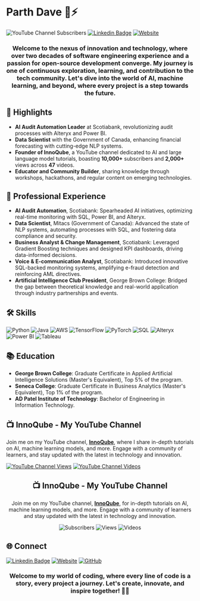 # Parth Dave 🚀⚡

![YouTube Channel Subscribers](https://img.shields.io/youtube/channel/subscribers/UCjf4X2qXcTHa7KoN3m7VKCg?style=for-the-badge&logo=YouTube&logoColor=white)
[![Linkedin Badge](https://img.shields.io/badge/-Parth_Dave-blue?style=for-the-badge&logo=Linkedin&logoColor=white)](https://www.linkedin.com/in/parthdave98/)
[![Website](https://img.shields.io/badge/daveparth.com-0A0A0A?style=for-the-badge&logo=Google-Chrome&logoColor=white)](http://daveparth.com/)

<div align="center">
  
  ### Welcome to the nexus of innovation and technology, where over two decades of software engineering experience and a passion for open-source development converge. My journey is one of continuous exploration, learning, and contribution to the tech community. Let's dive into the world of AI, machine learning, and beyond, where every project is a step towards the future.
  
</div>

## 🌟 Highlights

- **AI Audit Automation Leader** at Scotiabank, revolutionizing audit processes with Alteryx and Power BI.
- **Data Scientist** with the Government of Canada, enhancing financial forecasting with cutting-edge NLP systems.
- **Founder of InnoQube**, a YouTube channel dedicated to AI and large language model tutorials, boasting **10,000+** subscribers and **2,000+** views across **47** videos.
- **Educator and Community Builder**, sharing knowledge through workshops, hackathons, and regular content on emerging technologies.

## 💼 Professional Experience

- **AI Audit Automation**, Scotiabank: Spearheaded AI initiatives, optimizing real-time monitoring with SQL, Power BI, and Alteryx.
- **Data Scientist**, Mitacs (Government of Canada): Advanced the state of NLP systems, automating processes with SQL, and fostering data compliance and security.
- **Business Analyst & Change Management**, Scotiabank: Leveraged Gradient Boosting techniques and designed KPI dashboards, driving data-informed decisions.
- **Voice & E-communication Analyst**, Scotiabank: Introduced innovative SQL-backed monitoring systems, amplifying e-fraud detection and reinforcing AML directives.
- **Artificial Intelligence Club President**, George Brown College: Bridged the gap between theoretical knowledge and real-world application through industry partnerships and events.

## 🛠️ Skills

![Python](https://img.shields.io/badge/Python-3776AB?style=for-the-badge&logo=python&logoColor=white)
![Java](https://img.shields.io/badge/Java-007396?style=for-the-badge&logo=java&logoColor=white)
![AWS](https://img.shields.io/badge/AWS-232F3E?style=for-the-badge&logo=amazon-aws&logoColor=white)
![TensorFlow](https://img.shields.io/badge/TensorFlow-FF6F00?style=for-the-badge&logo=TensorFlow&logoColor=white)
![PyTorch](https://img.shields.io/badge/PyTorch-EE4C2C?style=for-the-badge&logo=PyTorch&logoColor=white)
![SQL](https://img.shields.io/badge/SQL-4479A1?style=for-the-badge&logo=MySQL&logoColor=white)
![Alteryx](https://img.shields.io/badge/Alteryx-FF7F00?style=for-the-badge&logo=Alteryx&logoColor=white)
![Power BI](https://img.shields.io/badge/Power_BI-F2C811?style=for-the-badge&logo=PowerBI&logoColor=black)
![Tableau](https://img.shields.io/badge/Tableau-E97627?style=for-the-badge&logo=Tableau&logoColor=white)

## 📚 Education

- **George Brown College**: Graduate Certificate in Applied Artificial Intelligence Solutions (Master's Equivalent), Top 5% of the program.
- **Seneca College**: Graduate Certificate in Business Analytics (Master's Equivalent), Top 1% of the program.
- **AD Patel Institute of Technology**: Bachelor of Engineering in Information Technology.

## 📺 InnoQube - My YouTube Channel

Join me on my YouTube channel, [**InnoQube**](https://www.youtube.com/@InnoQube/), where I share in-depth tutorials on AI, machine learning models, and more. Engage with a community of learners, and stay updated with the latest in technology and innovation.

[![YouTube Channel Views](https://img.shields.io/youtube/channel/views/UCjf4X2qXcTHa7KoN3m7VKCg?style=for-the-badge&logo=YouTube&logoColor=white)](https://www.youtube.com/@InnoQube/)
[![YouTube Channel Videos](https://img.shields.io/youtube/channel/videos/UCjf4X2qXcTHa7KoN3m7VKCg?style=for-the-badge&logo=YouTube&logoColor=white)](https://www.youtube.com/@InnoQube/)

<div align="center">

## 📺 InnoQube - My YouTube Channel

Join me on my YouTube channel, [**InnoQube**](https://www.youtube.com/@InnoQube/), for in-depth tutorials on AI, machine learning models, and more. Engage with a community of learners and stay updated with the latest in technology and innovation.

![Subscribers](https://img.shields.io/badge/dynamic/json?color=blue&label=Subscribers&query=subscriberCount&url=https://img.shields.io/badge/dynamic/json?color=blue&label=Subscribers&query=subscriberCount&url=https%3A%2F%2Fyoutube-channel-stats.vercel.app%2Fapi%2Fsubscribers%3FchannelID%3DUCjf4X2qXcTHa7KoN3m7VKCg&style=for-the-badge&logo=YouTube)
![Views](https://img.shields.io/badge/dynamic/json?color=important&label=Views&query=viewCount&url=https://img.shields.io/badge/dynamic/json?color=green&label=Views&query=viewCount&url=https%3A%2F%2Fyoutube-channel-stats.vercel.app%2Fapi%2Fviews%3FchannelID%3DUCjf4X2qXcTHa7KoN3m7VKCg&style=for-the-badge&logo=YouTube)
![Videos](https://img.shields.io/badge/dynamic/json?color=red&label=Videos&query=videoCount&url=https://img.shields.io/badge/dynamic/json?color=red&label=Videos&query=videoCount&url=https%3A%2F%2Fyoutube-channel-stats.vercel.app%2Fapi%2Fvideos%3FchannelID%3DUCjf4X2qXcTHa7KoN3m7VKCg&style=for-the-badge&logo=YouTube)

</div>


## 🌐 Connect

[![Linkedin Badge](https://img.shields.io/badge/-Parth_Dave-blue?style=for-the-badge&logo=Linkedin&logoColor=white)](https://www.linkedin.com/in/parthdave98/)
[![Website](https://img.shields.io/badge/daveparth.com-0A0A0A?style=for-the-badge&logo=Google-Chrome&logoColor=white)](http://daveparth.com/)
[![GitHub](https://img.shields.io/badge/GitHub-181717?style=for-the-badge&logo=GitHub&logoColor=white)](https://github.com/parthdave)

<div align="center">
  
  ### Welcome to my world of coding, where every line of code is a story, every project a journey. Let's create, innovate, and inspire together! 🚀✨
  
</div>
